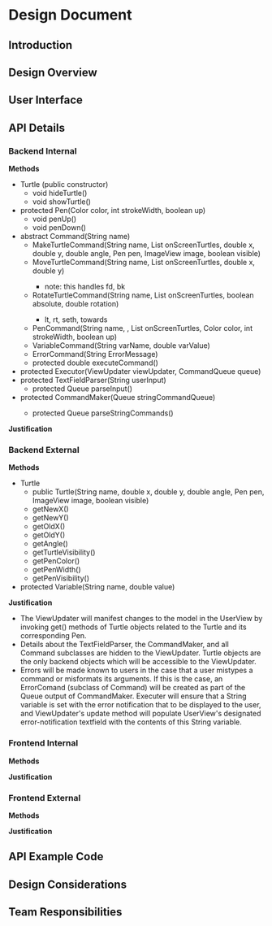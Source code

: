 # Design Document

## Introduction

## Design Overview

## User Interface

## API Details 

### Backend Internal
**Methods**
* Turtle (public constructor)
    * void hideTurtle()
    * void showTurtle()
* protected Pen(Color color, int strokeWidth, boolean up)
    * void penUp()
    * void penDown()
* abstract Command(String name)
    * MakeTurtleCommand(String name, List<Turtle> onScreenTurtles, double x, double y, double angle, Pen pen, ImageView image, boolean visible)
    * MoveTurtleCommand(String name, List<Turtle> onScreenTurtles, double x, double y)
        * note: this handles fd, bk
    * RotateTurtleCommand(String name, List<Turtle> onScreenTurtles, boolean absolute, double rotation) 
        * lt, rt, seth, towards
    * PenCommand(String name, , List<Turtle> onScreenTurtles, Color color, int strokeWidth, boolean up)
    * VariableCommand(String varName, double varValue)
    * ErrorCommand(String ErrorMessage)
    * protected double executeCommand()
* protected Executor(ViewUpdater viewUpdater, CommandQueue queue)
* protected TextFieldParser(String userInput)
    * protected Queue<Command> parseInput()
* protected CommandMaker(Queue<String> stringCommandQueue)
    * protected Queue<Command> parseStringCommands()
    
**Justification**

### Backend External
**Methods**
* Turtle
    * public Turtle(String name, double x, double y, double angle, Pen pen, ImageView image, boolean visible)
    * getNewX()
    * getNewY()
    * getOldX()
    * getOldY()
    * getAngle()
    * getTurtleVisibility()
    * getPenColor()
    * getPenWidth()
    * getPenVisibility()
* protected Variable(String name, double value)

**Justification**
* The ViewUpdater will manifest changes to the model in the UserView by invoking get() methods of Turtle objects related to the Turtle and its corresponding Pen. 
* Details about the TextFieldParser, the CommandMaker, and all Command subclasses are hidden to the ViewUpdater. Turtle objects are the only backend objects which will be accessible to the ViewUpdater. 
* Errors will be made known to users in the case that a user mistypes a command or misformats its arguments. If this is the case, an ErrorComand (subclass of Command) will be created as part of the Queue<Command> output of CommandMaker. Executer will ensure that a String variable is set with the error notification that to be displayed to the user, and ViewUpdater's update method will populate UserView's designated error-notification textfield with the contents of this String variable. 

### Frontend Internal
**Methods**

**Justification**

### Frontend External
**Methods**

**Justification**

## API Example Code

## Design Considerations

## Team Responsibilities

